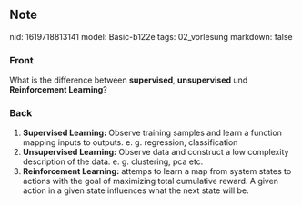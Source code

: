 ## Note
nid: 1619718813141
model: Basic-b122e
tags: 02_vorlesung
markdown: false

### Front
What is the difference between <b>supervised</b>,
<b>unsupervised</b> und <b>Reinforcement Learning</b>?

### Back
<div>
<div><ol>
<li><strong>Supervised Learning:</strong> Observe training samples and learn a function mapping inputs to outputs. e. g. regression, classification</li>
<li><strong>Unsupervised Learning:</strong> Observe data and construct a low complexity description of the data. e. g. clustering, pca etc.</li>
<li><strong>Reinforcement Learning:</strong>
 attemps to learn a map from system states to actions with the goal of 
maximizing total cumulative reward. A given action in a given state 
influences what the next state will be.</li>
</ol>
</div></div>
